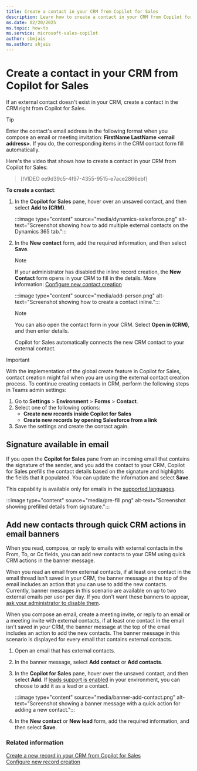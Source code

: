 ```yaml
---
title: Create a contact in your CRM from Copilot for Sales
description: Learn how to create a contact in your CRM from Copilot for Sales.
ms.date: 02/20/2025
ms.topic: how-to
ms.service: microsoft-sales-copilot
author: sbmjais
ms.author: shjais
---
```


# Create a contact in your CRM from Copilot for Sales

If an external contact doesn't exist in your CRM, create a contact in the CRM right from Copilot for Sales.

> [!TIP]
> Enter the contact's email address in the following format when you compose an email or meeting invitation: **FirstName LastName &lt;email address&gt;**. If you do, the corresponding items in the CRM contact form fill automatically.

Here's the video that shows how to create a contact in your CRM from Copilot for Sales:

> [!VIDEO ee9d39c5-4f97-4355-9515-e7ace2866ebf]

**To create a contact**:

1. In the **Copilot for Sales** pane, hover over an unsaved contact, and then select **Add to (CRM)**.

   :::image type="content" source="media/dynamics-salesforce.png" alt-text="Screenshot showing how to add multiple external contacts on the Dynamics 365 tab.":::

1. In the **New contact** form, add the required information, and then select **Save**.

   > [!NOTE]
   > If your administrator has disabled the inline record creation, the **New Contact** form opens in your CRM to fill in the details. More information: [Configure new contact creation](customize-forms-and-fields.md#configure-new-record-creation)

   :::image type="content" source="media/add-person.png" alt-text="Screenshot showing how to create a contact inline.":::

   > [!NOTE]
   > You can also open the contact form in your CRM. Select **Open in (CRM)**, and then enter details.

    Copilot for Sales automatically connects the new CRM contact to your external contact.

> [!IMPORTANT]
>
> With the implementation of the global create feature in Copilot for Sales, contact creation might fail when you are using the external contact creation process. To continue creating contacts in CRM, perform the following steps in Teams admin settings:
>1. Go to **Settings** > **Environment** > **Forms** > **Contact**.  
>1. Select one of the following options:  
>      - **Create new records inside Copilot for Sales**  
>      - **Create new records by opening Salesforce from a link**  
>1. Save the settings and create the contact again.

## Signature available in email

If you open the **Copilot for Sales** pane from an incoming email that contains the signature of the sender, and you add the contact to your CRM, Copilot for Sales prefills the contact details based on the signature and highlights the fields that it populated. You can update the information and select **Save**.

This capability is available only for emails in the [supported languages](introduction.md#supported-languages-and-geographies-and-geographies).

:::image type="content" source="media/pre-fill.png" alt-text="Screenshot showing prefilled details from signature.":::

## Add new contacts through quick CRM actions in email banners

When you read, compose, or reply to emails with external contacts in the From, To, or Cc fields, you can add new contacts to your CRM using quick CRM actions in the banner message. 

When you read an email from external contacts, if at least one contact in the email thread isn't saved in your CRM, the banner message at the top of the email includes an action that you can use to add the new contacts. Currently, banner messages in this scenario are available on up to two external emails per user per day. If you don't want these banners to appear, [ask your administrator to disable them](m365-admin-setting.md).

When you compose an email, create a meeting invite, or reply to an email or a meeting invite with external contacts, if at least one contact in the email isn't saved in your CRM, the banner message at the top of the email includes an action to add the new contacts. The banner message in this scenario is displayed for every email that contains external contacts.

1. Open an email that has external contacts.
1. In the banner message, select **Add contact** or **Add contacts**.
1. In the **Copilot for Sales** pane, hover over the unsaved contact, and then select **Add**. If [leads support is enabled](customize-forms-and-fields.md#configure-leads-support-preview) in your environment, you can choose to add it as a lead or a contact.

    :::image type="content" source="media/banner-add-contact.png" alt-text="Screenshot showing a banner message with a quick action for adding a new contact.":::

1. In the **New contact** or **New lead** form, add the required information, and then select **Save**.


### Related information

[Create a new record in your CRM from Copilot for Sales](create-new-record.md)<br>
[Configure new record creation](customize-forms-and-fields.md#configure-new-record-creation)

